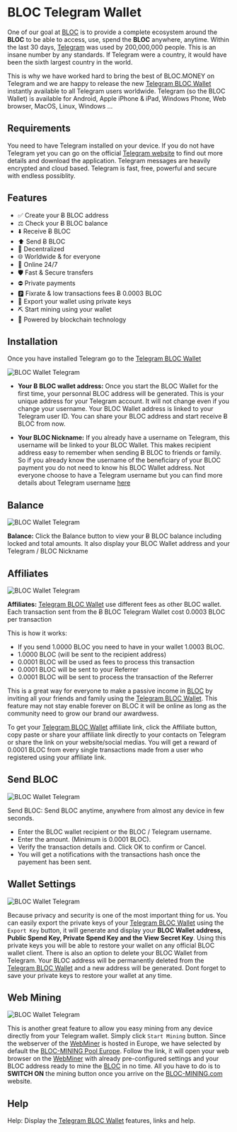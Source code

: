 # **BLOC Telegram Wallet**

One of our goal at [BLOC](https://bloc.money) is to provide a complete ecosystem around the **BLOC** to be able to access, use, spend the **BLOC** anywhere, anytime. Within the last 30 days, [Telegram](https://t.me/bloc_money) was used by 200,000,000 people. This is an insane number by any standards. If Telegram were a country, it would have been the sixth largest country in the world.

This is why we have worked hard to bring the best of BLOC.MONEY on Telegram and we are happy to release the new [Telegram BLOC Wallet](https://t.me/bloc_wallet_bot) instantly available to all Telegram users worldwide. Telegram (so the BLOC Wallet) is available for Android, Apple iPhone & iPad, Windows Phone, Web browser, MacOS, Linux, Windows …

## **Requirements**

You need to have Telegram installed on your device. If you do not have Telegram yet you can go on the official [Telegram website](https://telegram.org) to find out more details and download the application. Telegram messages are heavily encrypted and cloud based. Telegram is fast, free, powerful and secure with endless possiblity.

## **Features**

* ✅ Create your Ƀ BLOC address 
* ⚖️ Check your Ƀ BLOC balance
* ⬇️ Receive Ƀ BLOC
* ⬆️ Send Ƀ BLOC
* 🤖 Decentralized
* 🌐 Worldwide & for everyone
* 🏪 Online 24/7
* 🛡️ Fast & Secure transfers
* ⛔️ Private payments
* 🅿️ Fixrate & low transactions fees Ƀ 0.0003 BLOC
* 🔐 Export your wallet using private keys
* ⛏ Start mining using your wallet
* 💠 Powered by blockchain technology

## **Installation**

Once you have installed Telegram go to the [Telegram BLOC Wallet](https://t.me/bloc_wallet_bot)

![BLOC Wallet Telegram](images/Telegram-BLOC-Wallet/WALLET.png)

* **Your Ƀ BLOC wallet address:** Once you start the BLOC Wallet for the first time, your personnal BLOC address will be generated. This is your unique address for your Telegram account. It will not change even if you change your username. Your BLOC Wallet address is linked to your Telegram user ID. You can share your BLOC address and start receive Ƀ BLOC from now.

* **Your BLOC Nickname:** If you already have a username on Telegram, this username will be linked to your BLOC Wallet. This makes recipient address easy to remember when sending Ƀ BLOC to friends or family. So if you already know the username of the beneficiary of your BLOC payment you do not need to know his BLOC Wallet address. Not everyone choose to have a Telegram username but you can find more details about Telegram username [here](https://telegram.org/faq#q-do-i-need-a-username)

## **Balance**

![BLOC Wallet Telegram](images/Telegram-BLOC-Wallet/BALANCE.png)

**Balance:** Click the Balance button to view your Ƀ BLOC balance including locked and total amounts. It also display your BLOC Wallet address and your Telegram / BLOC Nickname

## **Affiliates**

![BLOC Wallet Telegram](images/Telegram-BLOC-Wallet/AFFILIATES.png)

**Affiliates:** [Telegram BLOC Wallet](https://t.me/bloc_wallet_bot) use different fees as other BLOC wallet. Each transaction sent from the Ƀ BLOC Telegram Wallet cost 0.0003 BLOC per transaction

This is how it works:

* If you send 1.0000 BLOC you need to have in your wallet 1.0003 BLOC.
* 1.0000 BLOC (will be sent to the recipient address)
* 0.0001 BLOC will be used as fees to process this transaction
* 0.0001 BLOC will be sent to your Referrer
* 0.0001 BLOC will be sent to process the transaction of the Referrer
 
This is a great way for everyone to make a passive income in [BLOC](https://bloc.money) by inviting all your friends and family using the [Telegram BLOC Wallet](https://t.me/bloc_wallet_bot). This feature may not stay enable forever on BLOC it will be online as long as the community need to grow our brand our awardwess.
 
To get your [Telegram BLOC Wallet](https://t.me/bloc_wallet_bot) affiliate link, click the Affiliate button, copy paste or share your affiliate link directly to your contacts on Telegram or share the link on your website/social medias. You will get a reward of 0.0001 BLOC from every single transactions made from a user who registered using your affiliate link.

## **Send BLOC**

![BLOC Wallet Telegram](images/Telegram-BLOC-Wallet/SEND_BLOC.png)

Send BLOC: Send BLOC anytime, anywhere from almost any device in few seconds. 
 
* Enter the BLOC wallet recipient or the BLOC / Telegram username. 
* Enter the amount. (Minimum is 0.0001 BLOC). 
* Verify the transaction details and. Click OK to confirm or Cancel. 
* You will get a notifications with the transactions hash once the payement has been sent.

## **Wallet Settings**

![BLOC Wallet Telegram](images/Telegram-BLOC-Wallet/SETTINGS.png)

Because privacy and security is one of the most important thing for us. You can easily export the private keys of your [Telegram BLOC Wallet](https://t.me/bloc_wallet_bot) using the `Export Key` button, it will generate and display your **BLOC Wallet address, Public Spend Key, Private Spend Key and the View Secret Key**. Using this private keys you will be able to restore your wallet on any official BLOC wallet client. There is also an option to delete your BLOC Wallet from Telegram. Your BLOC address will be permanently deleted from the [Telegram BLOC Wallet](https://t.me/bloc_wallet_bot) and a new address will be generated. Dont forget to save your private keys to restore your wallet at any time.

## **Web Mining**

![BLOC Wallet Telegram](images/Telegram-BLOC-Wallet/WEB_MINING.png)

This is another great feature to allow you easy mining from any device directly from your Telegram wallet. Simply click `Start Mining` button. Since the webserver of the [WebMiner](https://bloc-mining.com) is hosted in Europe, we have selected by default the [BLOC-MINING Pool Europe](https://bloc-mining.eu). Follow the link, it will open your web browser on the [WebMiner](https://bloc-mining.com) with already pre-configured settings and your BLOC address ready to mine the [BLOC](https://bloc.money) in no time. All you have to do is to **SWITCH ON** the mining button once you arrive on the [BLOC-MINING.com](https://bloc-mining.com) website.

## **Help**

Help: Display the [Telegram BLOC Wallet](https://t.me/bloc_wallet_bot) features, links and help.